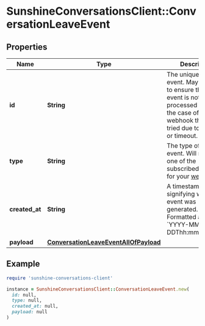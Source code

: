 # SunshineConversationsClient::ConversationLeaveEvent

## Properties

| Name | Type | Description | Notes |
| ---- | ---- | ----------- | ----- |
| **id** | **String** | The unique ID of the event. May be used to ensure that an event is not processed twice in the case of a webhook that is re-tried due to an error or timeout. | [optional] |
| **type** | **String** | The type of the event. Will match one of the subscribed triggers for your [webhook](#operation/CreateWebhook). | [optional] |
| **created_at** | **String** | A timestamp signifying when the event was generated. Formatted as &#x60;YYYY-MM-DDThh:mm:ss.SSSZ&#x60;. | [optional] |
| **payload** | [**ConversationLeaveEventAllOfPayload**](ConversationLeaveEventAllOfPayload.md) |  | [optional] |

## Example

```ruby
require 'sunshine-conversations-client'

instance = SunshineConversationsClient::ConversationLeaveEvent.new(
  id: null,
  type: null,
  created_at: null,
  payload: null
)
```

